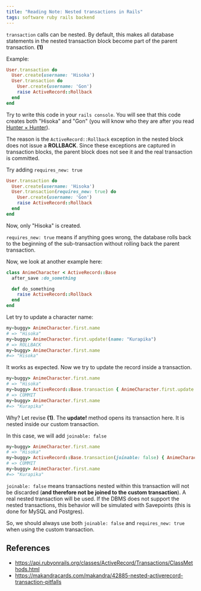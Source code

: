 ```yaml
---
title: "Reading Note: Nested transactions in Rails"
tags: software ruby rails backend
---
```


`transaction` calls can be nested. By default, this makes all database statements in the nested transaction block become part of the parent transaction. **(1)**

Example:

```ruby
User.transaction do
  User.create(username: 'Hisoka')
  User.transaction do
    User.create(username: 'Gon')
    raise ActiveRecord::Rollback
  end
end
```

Try to write this code in your `rails console`. You will see that this code creates both "Hisoka" and "Gon" (you will know who they are after you read [Hunter × Hunter](https://en.wikipedia.org/wiki/Hunter_%C3%97_Hunter)).

The reason is the `ActiveRecord::Rollback` exception in the nested block does not issue a **ROLLBACK**. Since these exceptions are captured in transaction blocks, the parent block does not see it and the real transaction is committed.

Try adding `requires_new: true`

```ruby
User.transaction do
  User.create(username: 'Hisoka')
  User.transaction(requires_new: true) do
    User.create(username: 'Gon')
    raise ActiveRecord::Rollback
  end
end
```

Now, only "Hisoka" is created.

`requires_new: true`  means if anything goes wrong, the database rolls back to the beginning of the sub-transaction without rolling back the parent transaction.

Now, we look at another example here:

```ruby
class AnimeCharacter < ActiveRecord::Base
  after_save :do_something

  def do_something
    raise ActiveRecord::Rollback
  end
end
```

Let try to update a character name:

```ruby
my-buggy> AnimeCharacter.first.name
# => "Hisoka"
my-buggy> AnimeCharacter.first.update!(name: "Kurapika")
# => ROLLBACK
my-buggy> AnimeCharacter.first.name
#=> "Hisoka"
```

It works as expected. Now we try to update the record inside a transaction.

```ruby
my-buggy> AnimeCharacter.first.name
# => "Hisoka"
my-buggy> ActiveRecord::Base.transaction { AnimeCharacter.first.update!(name: "Kurapika") }
# => COMMIT
my-buggy> AnimeCharacter.first.name
#=> "Kurapika"
```

Why? Let revise **(1)**. The **update!** method opens its transaction here. It is nested inside our custom transaction.

In this case, we will add `joinable: false`

```ruby
my-buggy> AnimeCharacter.first.name
# => "Hisoka"
my-buggy> ActiveRecord::Base.transaction(joinable: false) { AnimeCharacter.first.update!(name: "Kurapika") }
# => COMMIT
my-buggy> AnimeCharacter.first.name
#=> "Kurapika"
```

`joinable: false` means transactions nested within this transaction will not be discarded (**and therefore not be joined to the custom transaction**). A real nested transaction will be used. If the DBMS does not support the nested transactions, this behavior will be simulated with Savepoints (this is done for MySQL and Postgres).

So, we should always use both `joinable: false` and `requires_new: true` when using the custom transaction.

## References

- <https://api.rubyonrails.org/classes/ActiveRecord/Transactions/ClassMethods.html>
- <https://makandracards.com/makandra/42885-nested-activerecord-transaction-pitfalls>
